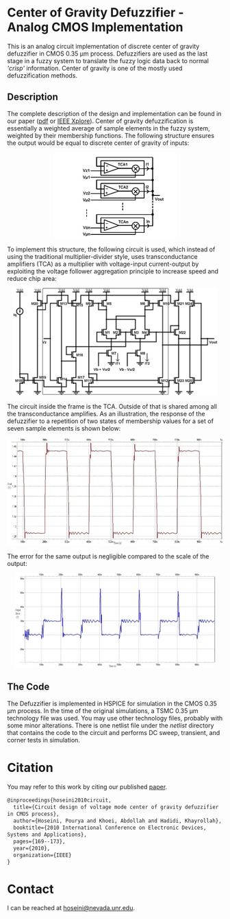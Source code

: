 #  Center of Gravity Defuzzifier - Analog CMOS Implementation
This is an analog circuit implementation of discrete center of gravity defuzzifier in CMOS 0.35 &#956;m process. Defuzzifiers are used as the last stage in a fuzzy system to translate the fuzzy logic data back to normal *'crisp'* information. Center of gravity is one of the mostly used defuzzification methods.

## Description
The complete description of the design and implementation can be found in our paper ([pdf](./docs/2010-ICEDSA-Defuzzifier.pdf) or [IEEE Xplore](https://doi.org/10.1109/ICEDSA.2010.5503081)). Center of gravity defuzzification is essentially a weighted average of sample elements in the fuzzy system, weighted by their membership functions. The following structure ensures the output would be equal to discrete center of gravity of inputs:

<p align="center">
  <img src="./docs/schematic.jpg" alt="Schematic of the defuzzifier" height=200/>
</p>

To implement this structure, the following circuit is used, which instead of using the traditional multiplier-divider style, uses transconductance amplifiers (TCA) as a multiplier with voltage-input current-output by exploiting the voltage follower aggregation principle to increase speed and reduce chip area:

<p align="center">
  <img src="./docs/circuit.jpg" alt="Defuzzifier circuit" height=250/>
</p>

The circuit inside the frame is the TCA. Outside of that is shared among all the transconductance amplifies. 
As an illustration, the response of the defuzzifier to a repetition of two states of membership values for a set of seven sample elements is shown below:

<p align="center">
  <img src="./docs/ex1-out.jpg" alt="Example output" height=250/>
</p>

The error for the same output is negligible compared to the scale of the output:

<p align="center">
  <img src="./docs/ex1-err.jpg" alt="Error in the example" height=220/>
</p>

## The Code
The Defuzzifier is implemented in HSPICE for simulation in the CMOS 0.35 &#956;m process. In the time of the original simulations, a TSMC 0.35 &#956;m technology file was used. You may use other technology files, probably with some minor alterations. There is one netlist file under the *netlist* directory that contains the code to the circuit and performs DC sweep, transient, and corner tests in simulation.

# Citation
You may refer to this work by citing our published [paper](https://doi.org/10.1109/ICEDSA.2010.5503081).
```
@inproceedings{hoseini2010circuit,
  title={Circuit design of voltage mode center of gravity defuzzifier in CMOS process},
  author={Hoseini, Pourya and Khoei, Abdollah and Hadidi, Khayrollah},
  booktitle={2010 International Conference on Electronic Devices, Systems and Applications},
  pages={169--173},
  year={2010},
  organization={IEEE}
}
```

# Contact
I can be reached at hoseini@nevada.unr.edu.
